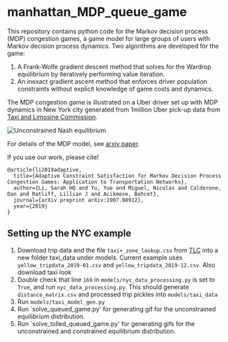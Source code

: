 # manhattan_MDP_queue_game
This repository contains python code for the Markov decision process (MDP) congestion games, a game model for large groups of users with Markov decision process dynamics. Two algorithms are developed for the game: 
1. A Frank-Wolfe gradient descent method that solves for the Wardrop equilibrium by iteratively performing value iteration.
2. An inexact gradient ascent method that enforces driver population constraints without explicit knowledge of game costs and dynamics.

The MDP congestion game is illustrated on a Uber driver set up with MDP dynamics in New York city generated from 1million Uber pick-up data from [Taxi and Limosine Commission](https://www1.nyc.gov/site/tlc/about/tlc-trip-record-data.page).

![Unconstrained Nash equilibrium](https://github.com/lisarah/manhattan_MDP_queue_game/grad_res/toll_queue_game_unconstrained.gif)

For details of the MDP model, see [arxiv paper](https://arxiv.org/abs/1907.08912).

If you use our work, please cite! 
```
@article{li2019adaptive,
  title={Adaptive Constraint Satisfaction for Markov Decision Process Congestion Games: Application to Transportation Networks},
  author={Li, Sarah HQ and Yu, Yue and Miguel, Nicolas and Calderone, Dan and Ratliff, Lillian J and Acikmese, Behcet},
  journal={arXiv preprint arXiv:1907.08912},
  year={2019}
}
```

## Setting up the NYC example
1. Download trip data and the file `taxi+_zone_lookup.csv` from [TLC](https://www1.nyc.gov/site/tlc/about/tlc-trip-record-data.page) into a new folder taxi_data under models. Current example uses `yellow_tripdata_2019-01.csv` and `yellow_tripdata_2019-12.csv`. Also download taxi look
2. Double check that line `169` in `models/nyc_data_processing.py` is set to `True`, and run `nyc_data_processing.py`. This should generate `distance_matrix.csv` and processed trip pickles into `models/taxi_data`
3. Run `models/taxi_model_gen.py`
3. Run `solve_queued_game.py' for generating gif for the unconstrained equilibrium distribution.
3. Run `solve_tolled_queued_game.py' for generating gifs for the unconstrained and constrained equilibrium distribution.


<!-- ## Content
1. MDP dynamic models: 
	* A mock up MDP with 3 x 5 grid states. Each state has 4 actions: left/right/up/down, where each action takes the user to the target neighbouring state with probability 0 < p < 1 and to another neighbouring state with probability 1-p. 
	* Uber drivers' MDP dynamics in Seattle, WA. See [Tolling for Constraint Satisfaction in MDP Congestion Games](https://arxiv.org/pdf/1903.00747.pdf)  for more model details.
	* 
	* Wheatstone MDP dynamics (V2 only)- for demonstrating of Braess paradox in MDP congestion games. See [Sensitivity Analysis for MDP Congestion games](https://arxiv.org/pdf/1909.04167.pdf) for model description and Braess paradox description.
	* Airport gate assignment MDP dynamics. See [overleaf doc](https://www.overleaf.com/read/tnzgddzckbsh
) for description.
2. Game solvers
	* CVXPY 
	* Custom solver - Frank Wolfe + dynamic programming - with automatic step size generation. See [Tolling for Constraint Satisfaction in MDP Congestion Games](https://arxiv.org/pdf/1903.00747.pdf) for convergence guarantees.
3. Incentive solvers
	* Constrained CVXPY
	* Projected dual ascent
	* ADMM
	* Mystic - a nonconvex solver for non-convex constraints (experimental)
4. Data visualization - custom visualization methods for displaying Wardrop equilibrium and online solutions.
 -->
